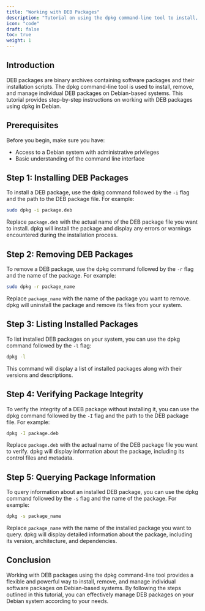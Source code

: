 ```yaml
---
title: "Working with DEB Packages"
description: "Tutorial on using the dpkg command-line tool to install, remove, and manage individual DEB packages on Debian."
icon: "code"
draft: false
toc: true
weight: 1
---
```


## Introduction

DEB packages are binary archives containing software packages and their installation scripts. The dpkg command-line tool is used to install, remove, and manage individual DEB packages on Debian-based systems. This tutorial provides step-by-step instructions on working with DEB packages using dpkg in Debian.

## Prerequisites

Before you begin, make sure you have:

- Access to a Debian system with administrative privileges
- Basic understanding of the command line interface

## Step 1: Installing DEB Packages

To install a DEB package, use the dpkg command followed by the `-i` flag and the path to the DEB package file. For example:

```bash
sudo dpkg -i package.deb
```

Replace `package.deb` with the actual name of the DEB package file you want to install. dpkg will install the package and display any errors or warnings encountered during the installation process.

## Step 2: Removing DEB Packages

To remove a DEB package, use the dpkg command followed by the `-r` flag and the name of the package. For example:

```bash
sudo dpkg -r package_name
```

Replace `package_name` with the name of the package you want to remove. dpkg will uninstall the package and remove its files from your system.

## Step 3: Listing Installed Packages

To list installed DEB packages on your system, you can use the dpkg command followed by the `-l` flag:

```bash
dpkg -l
```

This command will display a list of installed packages along with their versions and descriptions.

## Step 4: Verifying Package Integrity

To verify the integrity of a DEB package without installing it, you can use the dpkg command followed by the `-I` flag and the path to the DEB package file. For example:

```bash
dpkg -I package.deb
```

Replace `package.deb` with the actual name of the DEB package file you want to verify. dpkg will display information about the package, including its control files and metadata.

## Step 5: Querying Package Information

To query information about an installed DEB package, you can use the dpkg command followed by the `-s` flag and the name of the package. For example:

```bash
dpkg -s package_name
```

Replace `package_name` with the name of the installed package you want to query. dpkg will display detailed information about the package, including its version, architecture, and dependencies.

## Conclusion

Working with DEB packages using the dpkg command-line tool provides a flexible and powerful way to install, remove, and manage individual software packages on Debian-based systems. By following the steps outlined in this tutorial, you can effectively manage DEB packages on your Debian system according to your needs.
